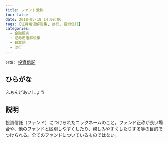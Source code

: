 ```yaml
---
title: ファンド愛称
toc: false
date: 2018-05-18 14:08:06
tags: [证券用语解说集, は行, 投資信託]
categories:
  - 金融服务
  - 证券用语解说集
  - 日本語
  - は行
---
```


`分類：` [投資信託](/tags/投資信託/)

## ひらがな

ふぁんどあいしょう

## 説明

投資信託（ファンド）につけられたニックネームのこと。ファンド正称が長い場合や、他のファンドと区別しやすくしたり、親しみやすくしたりする等の目的でつけられる。全てのファンドについているものではない。
